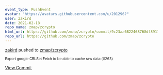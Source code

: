 ```yaml
---
event_type: PushEvent
avatar: "https://avatars.githubusercontent.com/u/201296?"
user: zakird
date: 2021-02-18
repo_name: zmap/zcrypto
html_url: https://github.com/zmap/zcrypto/commit/9c23aa6822468768df8911dd958dba7bd66f8489
repo_url: https://github.com/zmap/zcrypto
---
```


<a href='https://github.com/zakird' target='_blank'>zakird</a> pushed to <a href='https://github.com/zmap/zcrypto' target='_blank'>zmap/zcrypto</a>

<small>Export google CRLSet Fetch to be able to cache raw data (#263)</small>

<a href='https://github.com/zmap/zcrypto/commit/9c23aa6822468768df8911dd958dba7bd66f8489' target='_blank'>View Commit</a>